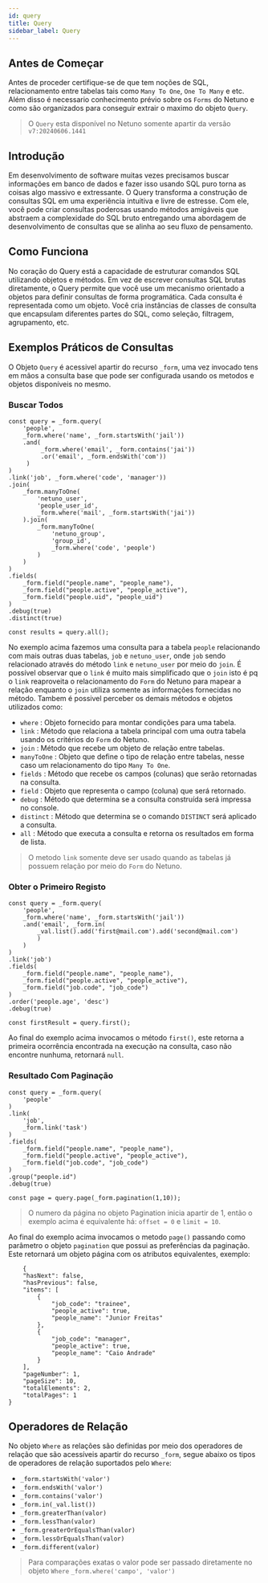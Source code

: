 ```yaml
---
id: query
title: Query
sidebar_label: Query
---
```


## Antes de Começar

Antes de proceder certifique-se de que tem noções de SQL, relacionamento entre tabelas tais como `Many To One`, `One To Many` e etc. Além disso é necessario conhecimento prévio sobre os `Forms` do Netuno e como são organizados para conseguir extrair o maximo do objeto `Query`.
> O `Query` esta disponível no Netuno somente apartir da versão `v7:20240606.1441`

## Introdução

Em desenvolvimento de software muitas vezes precisamos buscar informações em banco de dados e fazer isso usando SQL puro torna as coisas algo massivo e extressante. O Query transforma a construção de consultas SQL em uma experiência intuitiva e livre de estresse. Com ele, você pode criar consultas poderosas usando métodos amigáveis que abstraem a complexidade do SQL bruto entregando uma abordagem de desenvolvimento de consultas que se alinha ao seu fluxo de pensamento. 

## Como Funciona

No coração do Query está a capacidade de estruturar comandos SQL utilizando objetos e métodos. Em vez de escrever consultas SQL brutas diretamente, o Query permite que você use um mecanismo orientado a objetos para definir consultas de forma programática. Cada consulta é representada como um objeto. Você cria instâncias de classes de consulta que encapsulam diferentes partes do SQL, como seleção, filtragem, agrupamento, etc.

## Exemplos Práticos de Consultas

O Objeto `Query` é acessivel apartir do recurso `_form`, uma vez invocado tens em mãos a consulta base que pode ser configurada usando os metodos e objetos disponíveis no mesmo.

### Buscar Todos

```
const query = _form.query(
    'people',
    _form.where('name', _form.startsWith('jail'))
    .and(
         _form.where('email', _form.contains('jai'))
         .or('email', _form.endsWith('com'))
     )
)
.link('job', _form.where('code', 'manager'))
.join(
    _form.manyToOne(
        'netuno_user', 
        'people_user_id',  
        _form.where('mail', _form.startsWith('jai'))
    ).join(
        _form.manyToOne(
            'netuno_group',
            'group_id',
            _form.where('code', 'people')
        )
    )
)
.fields(
    _form.field("people.name", "people_name"),
    _form.field("people.active", "people_active"),
    _form.field("people.uid", "people_uid")
)
.debug(true)
.distinct(true)

const results = query.all();
```

No exemplo acima fazemos uma consulta para a tabela `people` relacionando com mais outras duas tabelas, `job` e `netuno_user`, onde `job` sendo relacionado através do método `link` e `netuno_user` por meio do `join`. É possível observar que o `link` é muito mais simplificado que o `join` isto é pq o `link` reaproveita o relacionamento do `Form` do Netuno para mapear a relação enquanto o `join` utiliza somente as informações fornecidas no método. Tambem é possivel perceber os demais métodos e objetos utilizados como:

- `where` : Objeto fornecido para montar condições para uma tabela.
- `link` : Método que relaciona a tabela principal com uma outra tabela usando os critérios do `Form` do Netuno.
- `join` : Método que recebe um objeto de relação entre tabelas.
- `manyToOne` : Objeto que define o tipo de relação entre tabelas, nesse caso um relacionamento do tipo `Many To One`.
- `fields` : Método que recebe os campos (colunas) que serão retornadas na consulta.
- `field` : Objeto que representa o campo (coluna) que será retornado.
- `debug` : Método que determina se a consulta construída será impressa no console.
- `distinct` : Método que determina se o comando `DISTINCT` será aplicado a consulta.
- `all` : Método que executa a consulta e retorna os resultados em forma de lista.

> O metodo `link` somente deve ser usado quando as tabelas já possuem relação por meio do `Form` do Netuno.

### Obter o Primeiro Registo

```
const query = _form.query(
    'people',
    _form.where('name', _form.startsWith('jail'))
    .and('email', _form.in(
        _val.list().add('first@mail.com').add('second@mail.com')
        )
    )
)
.link('job')
.fields(
    _form.field("people.name", "people_name"),
    _form.field("people.active", "people_active"),
    _form.field("job.code", "job_code")
)
.order('people.age', 'desc')
.debug(true)

const firstResult = query.first();
```
Ao final do exemplo acima invocamos o método `first()`, este retorna a primeira ocorrência encontrada na execução na consulta, caso não encontre nunhuma,  retornará `null`.

### Resultado Com Paginação

```
const query = _form.query(
    'people'
)
.link(
    'job', 
    _form.link('task')
)
.fields(
    _form.field("people.name", "people_name"),
    _form.field("people.active", "people_active"),
    _form.field("job.code", "job_code")
)
.group("people.id")
.debug(true)

const page = query.page(_form.pagination(1,10));
```
> O numero da página no objeto Pagination inicia apartir de 1, então o exemplo acima é equivalente há: `offset = 0` e `limit = 10`.  

Ao final do exemplo acima invocamos o metodo `page()` passando como parâmetro o objeto `pagination` que possui as preferências da paginação. Este retornará um objeto página com os atributos equivalentes, exemplo:

```
    {
	"hasNext": false,
	"hasPrevious": false,
	"items": [
		{
			"job_code": "trainee",
			"people_active": true,
			"people_name": "Junior Freitas"
		},
		{
			"job_code": "manager",
			"people_active": true,
			"people_name": "Caio Andrade"
		}
	],
	"pageNumber": 1,
	"pageSize": 10,
	"totalElements": 2,
	"totalPages": 1
}
```    

## Operadores de Relação

No objeto `Where` as relações são definidas por meio dos operadores de relação que são acessíveis apartir do recurso `_form`, segue abaixo os tipos de operadores de relação suportados pelo `Where`:
-  `_form.startsWith('valor')`
-  `_form.endsWith('valor')`
-  `_form.contains('valor')`
-  `_form.in(_val.list())`
-  `_form.greaterThan(valor)`
-  `_form.lessThan(valor)`
-  `_form.greaterOrEqualsThan(valor)`
-  `_form.lessOrEqualsThan(valor)`
-  `_form.different(valor)`

> Para comparações exatas o valor pode ser passado diretamente no objeto `Where` `_form.where('campo', 'valor')`

